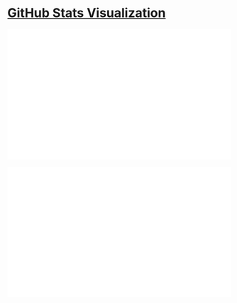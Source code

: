 # [GitHub Stats Visualization](https://github.com/jstrieb/github-stats)

![](https://raw.githubusercontent.com/divya-196/divya-196/master/generated/overview.svg#gh-dark-mode-only)

![](https://raw.githubusercontent.com/divya-196/divya-196/master/generated/languages.svg#gh-dark-mode-only)
